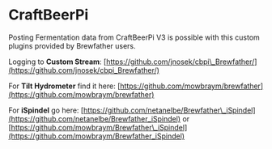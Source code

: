 # CraftBeerPi

Posting Fermentation data from CraftBeerPi V3 is possible with this custom plugins provided by Brewfather users.

Logging to **Custom Stream**: [https://github.com/jnosek/cbpi\_Brewfather/](https://github.com/jnosek/cbpi_Brewfather/)

For **Tilt Hydrometer** find it here: [https://github.com/mowbraym/brewfather](https://github.com/mowbraym/brewfather)

For **iSpindel** go here: [https://github.com/netanelbe/Brewfather\_iSpindel](https://github.com/netanelbe/Brewfather_iSpindel) or [https://github.com/mowbraym/Brewfather\_iSpindel](https://github.com/mowbraym/Brewfather_iSpindel)

